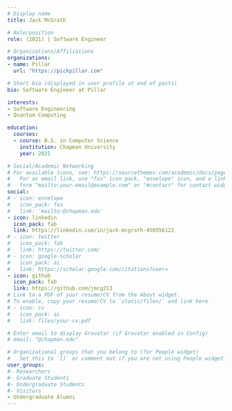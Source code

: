 ```yaml
---
# Display name
title: Jack McGrath

# Role/position
role: (2021) | Software Engineer

# Organizations/Affiliations
organizations:
- name: Pillar
  url: "https://pickpillar.com"

# Short bio (displayed in user profile at end of posts)
bio: Software Engineer at Pillar

interests:
- Software Engineering
- Quantum Computing 

education:
  courses:
  - course: B.S. in Computer Science
    institution: Chapman University
    year: 2021

# Social/Academic Networking
# For available icons, see: https://sourcethemes.com/academic/docs/page-builder/#icons
#   For an email link, use "fas" icon pack, "envelope" icon, and a link in the
#   form "mailto:your-email@example.com" or "#contact" for contact widget.
social:
# - icon: envelope
#   icon_pack: fas
#   link: 'mailto:@chapman.edu'
- icon: linkedin
  icon_pack: fab
  link: https://linkedin.com/in/jack-mcgrath-450556122
# - icon: twitter
#   icon_pack: fab
#   link: https://twitter.com/
# - icon: google-scholar
#   icon_pack: ai
#   link: https://scholar.google.com/citations?user=
- icon: github
  icon_pack: fab
  link: https://github.com/jmcg213
# Link to a PDF of your resume/CV from the About widget.
# To enable, copy your resume/CV to `static/files/` and link here 
# - icon: cv
#   icon_pack: ai
#   link: files/your-cv.pdf

# Enter email to display Gravatar (if Gravatar enabled in Config)
# email: "@chapman.edu"

# Organizational groups that you belong to (for People widget)
#   Set this to `[]` or comment out if you are not using People widget.
user_groups:
#- Researchers
#- Graduate Students
#- Undergraduate Students
#- Visitors
- Undergraduate Alumni
---
```


